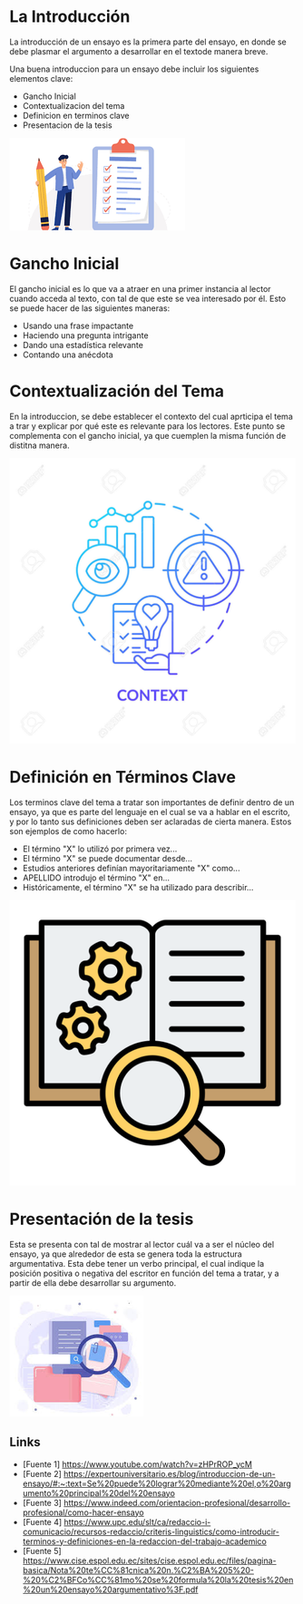 # La Introducción
La introducción de un ensayo es la primera parte del ensayo, en donde se debe plasmar el argumento a desarrollar en el textode manera breve.

Una buena introduccion para un ensayo debe incluir los siguientes elementos clave:
* Gancho Inicial
* Contextualizacion del tema
* Definicion en terminos clave
* Presentacion de la tesis

![Checklist](/media/checklist.png)

# Gancho Inicial

El gancho inicial es lo que va a atraer en una primer instancia al lector cuando acceda al texto, con tal de que este se vea interesado por él. Esto se puede hacer de las siguientes maneras:
* Usando una frase impactante
* Haciendo una pregunta intrigante
* Dando una estadística relevante
* Contando una anécdota

# Contextualización del Tema
En la introduccion, se debe establecer el contexto del cual aprticipa el tema a trar y explicar por qué este es relevante para los lectores. Este punto se complementa con el gancho inicial, ya que cuemplen la misma función de distitna manera.

![Contexto](/media/contexto.jpg) 

# Definición en Términos Clave
Los terminos clave del tema a tratar son importantes de definir dentro de un ensayo, ya que es parte del lenguaje en el cual se va a hablar en el escrito, y por lo tanto sus definiciones deben ser aclaradas de cierta manera. Estos son ejemplos de como hacerlo:
* El término "X" lo utilizó por primera vez...
* El término "X" se puede documentar desde...
* Estudios anteriores definían mayoritariamente "X" como...
* APELLIDO introdujo el término "X" en...
* Históricamente, el término "X" se ha utilizado para describir...

![Terminos Clave](/media/definicion.png)

# Presentación de la tesis
Esta se presenta con tal de mostrar al lector cuál va a ser el núcleo del ensayo, ya que alrededor de esta se genera toda la estructura argumentativa. Esta debe tener un verbo principal, el cual indique la posición positiva o negativa del escritor en función del tema a tratar, y a partir de ella debe desarrollar su argumento.

![Tesis](/media/tesis.jpg)

## Links
* [Fuente 1] https://www.youtube.com/watch?v=zHPrROP_ycM
* [Fuente 2] https://expertouniversitario.es/blog/introduccion-de-un-ensayo/#:~:text=Se%20puede%20lograr%20mediante%20el,o%20argumento%20principal%20del%20ensayo
* [Fuente 3] https://www.indeed.com/orientacion-profesional/desarrollo-profesional/como-hacer-ensayo
* [Fuente 4] https://www.upc.edu/slt/ca/redaccio-i-comunicacio/recursos-redaccio/criteris-linguistics/como-introducir-terminos-y-definiciones-en-la-redaccion-del-trabajo-academico
* [Fuente 5] https://www.cise.espol.edu.ec/sites/cise.espol.edu.ec/files/pagina-basica/Nota%20te%CC%81cnica%20n.%C2%BA%205%20-%20%C2%BFCo%CC%81mo%20se%20formula%20la%20tesis%20en%20un%20ensayo%20argumentativo%3F.pdf
